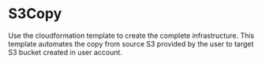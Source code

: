 # S3Copy

Use the cloudformation template to create the complete infrastructure. This template automates the copy from source S3 provided by the user to target S3 bucket created in user account. 
